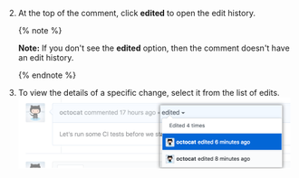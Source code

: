 2. At the top of the comment, click **edited** to open the edit history.

      {% note %}

      **Note:** If you don't see the **edited** option, then the comment doesn't have an edit history.

      {% endnote %}

3. To view the details of a specific change, select it from the list of edits. ![View edit details for comment](/assets/images/help/repository/choose-comment-edit-to-expand.png)
